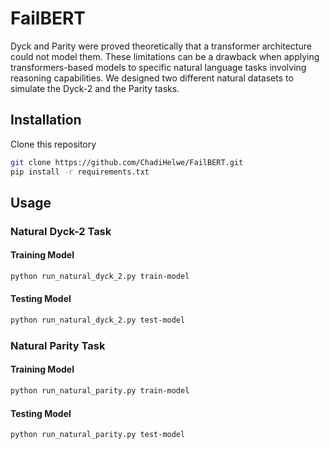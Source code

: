 # FailBERT

Dyck and Parity were proved theoretically that a transformer architecture could not model them. These limitations can be a drawback when applying transformers-based models to specific natural language tasks involving reasoning capabilities. We designed two different natural datasets to simulate the Dyck-2 and the Parity tasks.

## Installation

Clone this repository

```bash
git clone https://github.com/ChadiHelwe/FailBERT.git
pip install -r requirements.txt
```

## Usage

### Natural Dyck-2 Task

#### Training Model

```bash
python run_natural_dyck_2.py train-model
```

#### Testing Model

```bash
python run_natural_dyck_2.py test-model
```

### Natural Parity Task

#### Training Model

```bash
python run_natural_parity.py train-model
```

#### Testing Model

```bash
python run_natural_parity.py test-model
```
